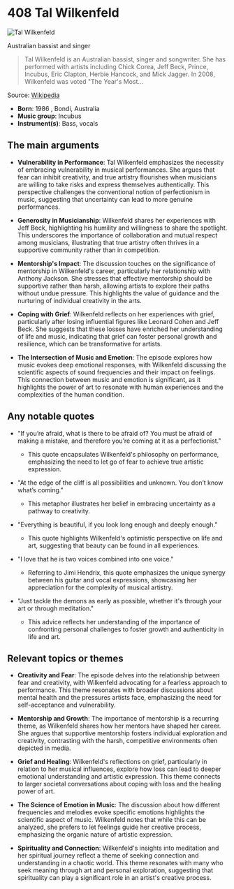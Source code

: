 # 408 Tal Wilkenfeld


![Tal Wilkenfeld](https://encrypted-tbn0.gstatic.com/licensed-image?q=tbn:ANd9GcQ2jCDYOKSDFBKiWIfvHHnrouPb6R6p_o6ThjkLf1bgRl3Cy1JaMWhq7R1TvMZo2Q95liNB&s=19)

Australian bassist and singer

> Tal Wilkenfeld is an Australian bassist, singer and songwriter. She has performed with artists including Chick Corea, Jeff Beck, Prince, Incubus, Eric Clapton, Herbie Hancock, and Mick Jagger. In 2008, Wilkenfeld was voted "The Year's Most...

Source: [Wikipedia](https://en.wikipedia.org/wiki/Tal_Wilkenfeld)

- **Born**: 1986 , Bondi, Australia
- **Music group**: Incubus
- **Instrument(s)**: Bass, vocals

## The main arguments

- **Vulnerability in Performance**: Tal Wilkenfeld emphasizes the necessity of embracing vulnerability in musical performances. She argues that fear can inhibit creativity, and true artistry flourishes when musicians are willing to take risks and express themselves authentically. This perspective challenges the conventional notion of perfectionism in music, suggesting that uncertainty can lead to more genuine performances.

- **Generosity in Musicianship**: Wilkenfeld shares her experiences with Jeff Beck, highlighting his humility and willingness to share the spotlight. This underscores the importance of collaboration and mutual respect among musicians, illustrating that true artistry often thrives in a supportive community rather than in competition.

- **Mentorship's Impact**: The discussion touches on the significance of mentorship in Wilkenfeld's career, particularly her relationship with Anthony Jackson. She stresses that effective mentorship should be supportive rather than harsh, allowing artists to explore their paths without undue pressure. This highlights the value of guidance and the nurturing of individual creativity in the arts.

- **Coping with Grief**: Wilkenfeld reflects on her experiences with grief, particularly after losing influential figures like Leonard Cohen and Jeff Beck. She suggests that these losses have enriched her understanding of life and music, indicating that grief can foster personal growth and resilience, which can be transformative for artists.

- **The Intersection of Music and Emotion**: The episode explores how music evokes deep emotional responses, with Wilkenfeld discussing the scientific aspects of sound frequencies and their impact on feelings. This connection between music and emotion is significant, as it highlights the power of art to resonate with human experiences and the complexities of the human condition.

## Any notable quotes

- "If you’re afraid, what is there to be afraid of? You must be afraid of making a mistake, and therefore you’re coming at it as a perfectionist."
  - This quote encapsulates Wilkenfeld's philosophy on performance, emphasizing the need to let go of fear to achieve true artistic expression.

- "At the edge of the cliff is all possibilities and unknown. You don’t know what’s coming."
  - This metaphor illustrates her belief in embracing uncertainty as a pathway to creativity.

- "Everything is beautiful, if you look long enough and deeply enough."
  - This quote highlights Wilkenfeld's optimistic perspective on life and art, suggesting that beauty can be found in all experiences.

- "I love that he is two voices combined into one voice."
  - Referring to Jimi Hendrix, this quote emphasizes the unique synergy between his guitar and vocal expressions, showcasing her appreciation for the complexity of musical artistry.

- "Just tackle the demons as early as possible, whether it's through your art or through meditation."
  - This advice reflects her understanding of the importance of confronting personal challenges to foster growth and authenticity in life and art.

## Relevant topics or themes

- **Creativity and Fear**: The episode delves into the relationship between fear and creativity, with Wilkenfeld advocating for a fearless approach to performance. This theme resonates with broader discussions about mental health and the pressures artists face, emphasizing the need for self-acceptance and vulnerability.

- **Mentorship and Growth**: The importance of mentorship is a recurring theme, as Wilkenfeld shares how her mentors have shaped her career. She argues that supportive mentorship fosters individual exploration and creativity, contrasting with the harsh, competitive environments often depicted in media.

- **Grief and Healing**: Wilkenfeld's reflections on grief, particularly in relation to her musical influences, explore how loss can lead to deeper emotional understanding and artistic expression. This theme connects to larger societal conversations about coping with loss and the healing power of art.

- **The Science of Emotion in Music**: The discussion about how different frequencies and melodies evoke specific emotions highlights the scientific aspect of music. Wilkenfeld notes that while this can be analyzed, she prefers to let feelings guide her creative process, emphasizing the organic nature of artistic expression.

- **Spirituality and Connection**: Wilkenfeld's insights into meditation and her spiritual journey reflect a theme of seeking connection and understanding in a chaotic world. This theme resonates with many who seek meaning through art and personal exploration, suggesting that spirituality can play a significant role in an artist's creative process.

